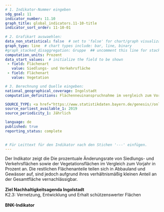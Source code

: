 ```yaml
---
# 1. Indikator-Nummer eingeben 
sdg_goal: 11 
indicator_number: 11.10
graph_title: global_indicators.11-10-title
indicator_sort_order: 11-10-01
 
# 2. Grafikart auswaehlen: 
data_non_statistical: false  # set to 'false' for chart/graph visualization 
graph_type: line  # chart types include: bar, line, binary 
#graph_stacked_disaggregation: Gruppe  ## uncomment this line for stacked bars. eplace 'Geschlecht' with the field of aggregation. 
computation_units: Prozent
data_start_values:  # initialize the field to be shown  
 - field: Flächenart 
   value: Siedlungs- und Verkehrsfläche
 - field: Flächenart 
   value: Vegetation 

# 3. Berechnung und Quelle eingeben: 
national_geographical_coverage: Ingolstadt 
computation_definitions: Flächenneuinanspruchnahme im vergleich zum Vorjahr in Prozent 

SOURCE_TYPE: <a href="https://www.statistikdaten.bayern.de/genesis//online?operation=table&code=33111-003r&bypass=true&levelindex=1&levelid=1680779324034#abreadcrumb">Bayerisches Landesamt für Statistik</a>  # data source  
source_earliest_available_1: 2019
source_periodicity_1: Jährlich

language: de   
published: true 
reporting_status: complete
 
 
# Für Leittext für den Indikator nach den Stichen '---' einfügen. 
---
```

Der Indikator zeigt die Die prozentuale Änderungsrate von Siedlungs- und Verkehrsflächen sowie der Vegetationsflächen im Vergleich zum Vorjahr in Prozent an. Die restlichen Flächenanteile teilen sich in Abbauland und Gewässer auf, sind jedoch aufgrund ihres verhältnismäßig kleinen Anteil an der Gesamtfläche vernachlässigbar.<br>
<br>
<b>Ziel Nachhaltigkeitsagenda Ingolstadt</b><br>
K2.3: Vernetzung, Entwicklung und Erhalt schützenswerter Flächen<br>
<br>
<b>BNK-Indikator</b>
